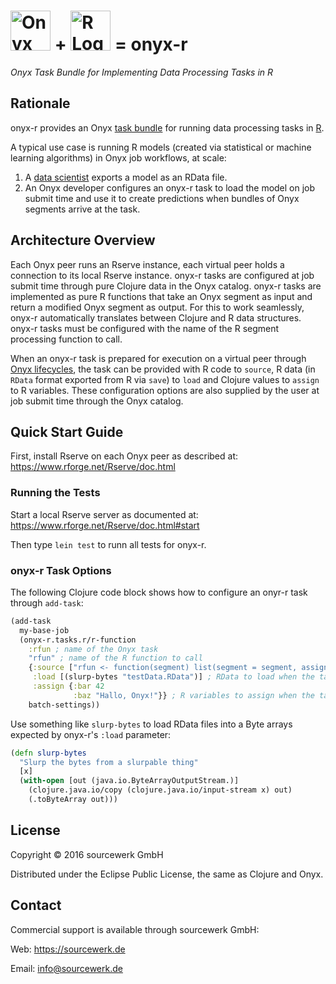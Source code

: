 # <img alt="Onyx Logo" src="https://i.imgur.com/zdlOSZD.png?1" height="64"> + <img alt="R Logo" src="https://www.r-project.org/Rlogo.png" height="64"> = onyx-r

*Onyx Task Bundle for Implementing Data Processing Tasks in R*


## Rationale

onyx-r provides an Onyx [task
bundle](http://www.onyxplatform.org/jekyll/update/2016/06/13/Task-Bundles.html)
for running data processing tasks in [R](https://www.r-project.org).

A typical use case is running R models (created via statistical or machine
learning algorithms) in Onyx job workflows, at scale:

1. A [data scientist](https://xkcd.com/552/) exports a model as an RData file.
2. An Onyx developer configures an onyx-r task to load the model on job submit
   time and use it to create predictions when bundles of Onyx segments arrive
   at the task. 


## Architecture Overview

Each Onyx peer runs an Rserve instance, each virtual peer holds a connection to
its local Rserve instance. onyx-r tasks are configured at job submit time
through pure Clojure data in the Onyx catalog. onyx-r tasks are implemented as
pure R functions that take an Onyx segment as input and return a modified Onyx
segment as output. For this to work seamlessly, onyx-r automatically translates
between Clojure and R data structures. onyx-r tasks must be configured with the
name of the R segment processing function to call.

When an onyx-r task is prepared for execution on a virtual peer through [Onyx
lifecycles](http://www.onyxplatform.org/docs/user-guide/0.9.10-beta1/#lifecycles),
the task can be provided with R code to `source`, R data (in `RData` format
exported from R via `save`) to `load` and Clojure values to `assign` to R
variables. These configuration options are also supplied by the user at job
submit time through the Onyx catalog.


## Quick Start Guide

First, install Rserve on each Onyx peer as described at:
https://www.rforge.net/Rserve/doc.html

### Running the Tests

Start a local Rserve server as documented at:
https://www.rforge.net/Rserve/doc.html#start

Then type `lein test` to runn all tests for onyx-r.

### onyx-r Task Options

The following Clojure code block shows how to configure an onyr-r task through
`add-task`:

```clojure
(add-task
  my-base-job
  (onyx-r.tasks.r/r-function
    :rfun ; name of the Onyx task 
    "rfun" ; name of the R function to call
    {:source ["rfun <- function(segment) list(segment = segment, assigned = c(bar, baz), loaded = testData)"] ; R code to source when the task is prepared for execution on a virtual peer
     :load [(slurp-bytes "testData.RData")] ; RData to load when the task is prepared for execution on a virtual peer
     :assign {:bar 42
              :baz "Hallo, Onyx!"}} ; R variables to assign when the task is prepared for execution on a virtual peer 
    batch-settings))
```

Use something like `slurp-bytes` to load RData files into a Byte arrays
expected by onyx-r's `:load` parameter:

```clojure
(defn slurp-bytes
  "Slurp the bytes from a slurpable thing"
  [x]
  (with-open [out (java.io.ByteArrayOutputStream.)]
    (clojure.java.io/copy (clojure.java.io/input-stream x) out)
    (.toByteArray out)))
```


## License

Copyright © 2016 sourcewerk GmbH

Distributed under the Eclipse Public License, the same as Clojure and Onyx.


## Contact

Commercial support is available through sourcewerk GmbH:

Web: https://sourcewerk.de

Email: info@sourcewerk.de


